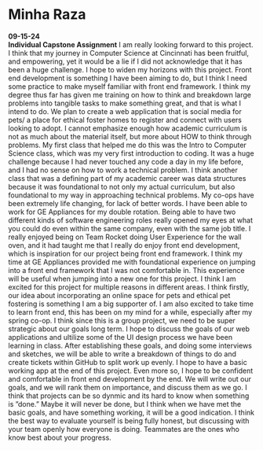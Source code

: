 # Minha Raza  
**09-15-24**  
**Individual Capstone Assignment**
I am really looking forward to this project. I think that my journey in Computer Science at
Cincinnati has been fruitful, and empowering, yet it would be a lie if I did not acknowledge that
it has been a huge challenge. I hope to widen my horizons with this project. Front end
development is something I have been aiming to do, but I think I need some practice to make
myself familiar with front end framework. I think my degree thus far has given me training on
how to think and breakdown large problems into tangible tasks to make something great, and that
is what I intend to do. We plan to create a web application that is social media for pets/ a place
for ethical foster homes to register and connect with users looking to adopt.
I cannot emphasize enough how academic curriculum is not as much about the material itself,
but more about HOW to think through problems. My first class that helped me do this was the
Intro to Computer Science class, which was my very first introduction to coding. It was a huge
challenge because I had never touched any code a day in my life before, and I had no sense on
how to work a technical problem. I think another class that was a defining part of my academic
career was data structures because it was foundational to not only my actual curriculum, but also
foundational to my way in approaching technical problems.
My co-ops have been extremely life changing, for lack of better words. I have been able to work
for GE Appliances for my double rotation. Being able to have two different kinds of software
engineering roles really opened my eyes at what you could do even within the same company,
even with the same job title. I really enjoyed being on Team Rocket doing User Experience for
the wall oven, and it had taught me that I really do enjoy front end development, which is
inspiration for our project being front end framework. I think my time at GE Appliances
provided me with foundational experience on jumping into a front end framework that I was not
comfortable in. This experience will be useful when jumping into a new one for this project.
I think I am excited for this project for multiple reasons in different areas. I think firstly, our idea
about incorporating an online space for pets and ethical pet fostering is something I am a big
supporter of. I am also excited to take time to learn front end, this has been on my mind for a
while, especially after my spring co-op. I think since this is a group project, we need to be super
strategic about our goals long term. I hope to discuss the goals of our web applications and
ultilize some of the UI design process we have been learning in class. After establishing these
goals, and doing some interviews and sketches, we will be able to write a breakdown of things to
do and create tickets within GitHub to split work up evenly.
I hope to have a basic working app at the end of this project. Even more so, I hope to be
confident and comfortable in front end development by the end. We will write out our goals, and
we will rank them on importance, and discuss them as we go. I think that projects can be so
dynmic and its hard to know when something is ”done.” Maybe it will never be done, but I think
when we have met the basic goals, and have something working, it will be a good indication. I
think the best way to evaluate yourself is being fully honest, but discussing with your team
openly how everyone is doing. Teammates are the ones who know best about your progress.